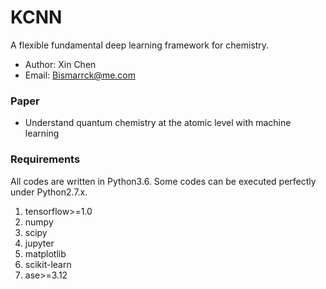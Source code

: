 # KCNN

A flexible fundamental deep learning framework for chemistry.

* Author: Xin Chen
* Email: Bismarrck@me.com

### Paper

* Understand quantum chemistry at the atomic level with machine learning

### Requirements

All codes are written in Python3.6. Some codes can be executed perfectly under 
Python2.7.x.

1. tensorflow>=1.0
2. numpy
3. scipy
4. jupyter
5. matplotlib
6. scikit-learn
7. ase>=3.12
